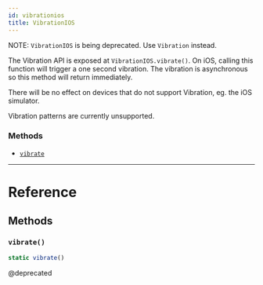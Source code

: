 ```yaml
---
id: vibrationios
title: VibrationIOS
---
```


NOTE: `VibrationIOS` is being deprecated. Use `Vibration` instead.

The Vibration API is exposed at `VibrationIOS.vibrate()`. On iOS, calling this
function will trigger a one second vibration. The vibration is asynchronous
so this method will return immediately.

There will be no effect on devices that do not support Vibration, eg. the iOS
simulator.

Vibration patterns are currently unsupported.


### Methods

- [`vibrate`](vibrationios.md#vibrate)




---

# Reference

## Methods

### `vibrate()`

```javascript
static vibrate()
```


@deprecated




